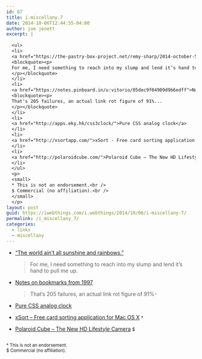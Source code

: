 ```yaml
---
id: 67
title: i.miscellany.7
date: 2014-10-06T12:44:55-04:00
author: joe jenett
excerpt: |
  
  <ul>
  <li>
  <a href="https://the-pastry-box-project.net/remy-sharp/2014-october-5">“The world ain’t all sunshine and rainbows.”</a>
  <blockquote><p>
  For me, I need something to reach into my slump and lend it’s hand to pull me up.
  </p></blockquote>
  </li>
  <li>
  <a href="https://notes.pinboard.in/u:vitorio/05dec9f04909d9b6edff">Notes on bookmarks from 1997</a>
  <blockquote><p>
  That's 205 failures, an actual link rot figure of 91%...
  </p></blockquote>
  </li>
  <li>
  <a href="http://apps.eky.hk/css3clock/">Pure CSS analog clock</a>
  </li>
  <li>
  <a href="http://xsortapp.com/">xSort - Free card sorting application for Mac OS X</a> <small>*</small>
  </li>
  <li>
  <a href="http://polaroidcube.com/">Polaroid Cube – The New HD Lifestyle Camera</a> <small>$</small>
  </li>
  </ul>
  <p>
  <small>
  * This is not an endorsement.<br />
  $ Commercial (no affiliation).<br />
  </small>
  </p>
layout: post
guid: https://iwebthings.com/i.webthings/2014/10/06/i-miscellany-7/
permalink: /i_miscellany_7/
categories:
  - links
  - miscellany
---
```

  * [“The world ain’t all sunshine and rainbows.”](https://the-pastry-box-project.net/remy-sharp/2014-october-5)</p> 
    > For me, I need something to reach into my slump and lend it’s hand to pull me up. 

  * [Notes on bookmarks from 1997](https://notes.pinboard.in/u:vitorio/05dec9f04909d9b6edff)</p> 
    > That&#8217;s 205 failures, an actual link rot figure of 91%- 

  * [Pure CSS analog clock](http://apps.eky.hk/css3clock/) 
  * [xSort &#8211; Free card sorting application for Mac OS X](http://xsortapp.com/) <small>*</small> 
  * [Polaroid Cube – The New HD Lifestyle Camera](http://polaroidcube.com/) <small>$</small> 

<small><br /> * This is not an endorsement.<br /> $ Commercial (no affiliation).<br /> </small>